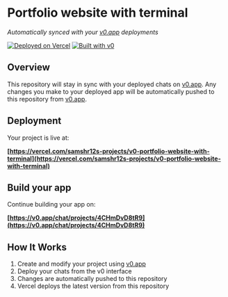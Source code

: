 # Portfolio website with terminal

*Automatically synced with your [v0.app](https://v0.app) deployments*

[![Deployed on Vercel](https://img.shields.io/badge/Deployed%20on-Vercel-black?style=for-the-badge&logo=vercel)](https://vercel.com/samshr12s-projects/v0-portfolio-website-with-terminal)
[![Built with v0](https://img.shields.io/badge/Built%20with-v0.app-black?style=for-the-badge)](https://v0.app/chat/projects/4CHmDvD8tR9)

## Overview

This repository will stay in sync with your deployed chats on [v0.app](https://v0.app).
Any changes you make to your deployed app will be automatically pushed to this repository from [v0.app](https://v0.app).

## Deployment

Your project is live at:

**[https://vercel.com/samshr12s-projects/v0-portfolio-website-with-terminal](https://vercel.com/samshr12s-projects/v0-portfolio-website-with-terminal)**

## Build your app

Continue building your app on:

**[https://v0.app/chat/projects/4CHmDvD8tR9](https://v0.app/chat/projects/4CHmDvD8tR9)**

## How It Works

1. Create and modify your project using [v0.app](https://v0.app)
2. Deploy your chats from the v0 interface
3. Changes are automatically pushed to this repository
4. Vercel deploys the latest version from this repository